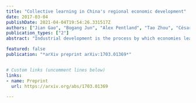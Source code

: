 ```yaml
---
title: "Collective learning in China's regional economic development"
date: 2017-03-04
publishDate: 2021-04-04T19:54:26.331517Z
authors: ["Jian Gao", "Bogang Jun", "Alex Pentland", "Tao Zhou", "César A. Hidalgo"]
publication_types: ["2"]
abstract: "Industrial development is the process by which economies learn how to produce new products and services. But how do economies learn? And who do they learn from? The literature on economic geography and economic development has emphasized two learning channels: inter-industry learning, which involves learning from related industries; and inter-regional learning, which involves learning from neighboring regions. Here we use 25 years of data describing the evolution of China's economy between 1990 and 2015--a period when China multiplied its GDP per capita by a factor of ten--to explore how Chinese provinces diversified their economies. First, we show that the probability that a province will develop a new industry increases with the number of related industries that are already present in that province, a fact that is suggestive of inter-industry learning. Also, we show that the probability that a province will develop an industry increases with the number of neighboring provinces that are developed in that industry, a fact suggestive of inter-regional learning. Moreover, we find that the combination of these two channels exhibit diminishing returns, meaning that the contribution of either of these learning channels is redundant when the other one is present. Finally, we address endogeneity concerns by using the introduction of high-speed rail as an instrument to isolate the effects of inter-regional learning. Our differences-in-differences (DID) analysis reveals that the introduction of high speed-rail increased the industrial similarity of pairs of provinces connected by high-speed rail. Also, industries in provinces that were connected by rail increased their productivity when they were connected by rail to other provinces where that industry was already present. These findings suggest that inter-regional and inter-industry learning played a role in China's great economic expansion."

featured: false
publication: "*arXiv preprint arXiv:1703.01369*"


# Custom links (uncomment lines below)
links:
- name: Preprint
  url: https://arxiv.org/abs/1703.01369

---
```


